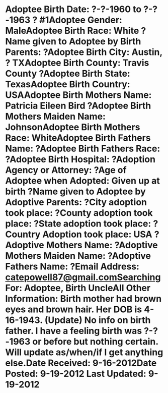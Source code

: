 # Adoptee Birth Date: ?-?-1960 to ?-?-1963 ? #1Adoptee Gender: MaleAdoptee Birth Race: White ?Name given to Adoptee by Birth Parents: ?Adoptee Birth City: Austin, ? TXAdoptee Birth County: Travis County ?Adoptee Birth State: TexasAdoptee Birth Country: USAAdoptee Birth Mothers Name: Patricia Eileen Bird ?Adoptee Birth Mothers Maiden Name: JohnsonAdoptee Birth Mothers Race: WhiteAdoptee Birth Fathers Name: ?Adoptee Birth Fathers Race: ?Adoptee Birth Hospital: ?Adoption Agency or Attorney: ?Age of Adoptee when Adopted: Given up at birth ?Name given to Adoptee by Adoptive Parents: ?City adoption took place: ?County adoption took place: ?State adoption took place: ?Country Adoption took place: USA ?Adoptive Mothers Name: ?Adoptive Mothers Maiden Name: ?Adoptive Fathers Name: ?Email Address: catepowell87@gmail.comSearching For: Adoptee, Birth UncleAll Other Information: Birth mother had brown eyes and brown hair. Her DOB is 4-16-1943. (Update) No info on birth father. I have a feeling birth was ?-?-1963 or before but nothing certain. Will update as/when/if I get anything else.Date Received: 9-16-2012Date Posted: 9-19-2012 Last Updated: 9-19-2012